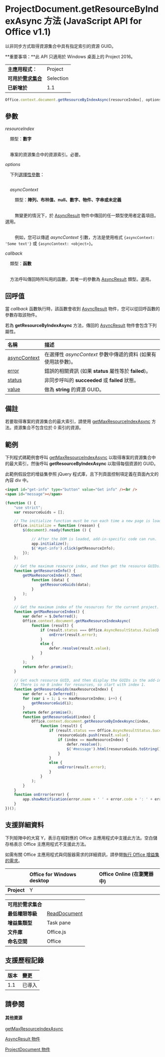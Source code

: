 
# <a name="projectdocument.getresourcebyindexasync-method-(javascript-api-for-office-v1.1)"></a>ProjectDocument.getResourceByIndexAsync 方法 (JavaScript API for Office v1.1)
以非同步方式取得資源集合中具有指定索引的資源 GUID。

 **重要事項：**此 API 只適用於 Windows 桌面上的 Project 2016。

|||
|:-----|:-----|
|**主應用程式︰**|Project|
|**可用於[需求集合](../../docs/overview/specify-office-hosts-and-api-requirements.md)**|Selection|
|**已新增於**|1.1|

```js
Office.context.document.getResourceByIndexAsync(resourceIndex[, options][, callback]);
```


## <a name="parameters"></a>參數

_resourceIndex_<br/>
&nbsp;&nbsp;&nbsp;&nbsp;類型：**數字**<br/><br/>
&nbsp;&nbsp;&nbsp;&nbsp;專案的資源集合中的資源索引。必要。
    
_options_<br/>
&nbsp;&nbsp;&nbsp;&nbsp;下列[選擇性參數](../../docs/develop/asynchronous-programming-in-office-add-ins.md#passing-optional-parameters-to-asynchronous-methods)：<br/><br/>
&nbsp;&nbsp;&nbsp;&nbsp;_asyncContext_<br/>
&nbsp;&nbsp;&nbsp;&nbsp;&nbsp;&nbsp;&nbsp;&nbsp;類型：**陣列、布林值、null、數字、物件、字串或未定義**<br/><br/>
&nbsp;&nbsp;&nbsp;&nbsp;&nbsp;&nbsp;&nbsp;&nbsp;無變更的情況下，於 [AsyncResult](../../reference/shared/asyncresult.md) 物件中傳回的任一類型使用者定義項目。選用。<br/><br/>
&nbsp;&nbsp;&nbsp;&nbsp;&nbsp;&nbsp;&nbsp;&nbsp;例如，您可以傳遞 _asyncContext_ 引數，方法是使用格式 `{asyncContext: 'Some text'}` 或 `{asyncContext: <object>}`。

_callback_<br/>
&nbsp;&nbsp;&nbsp;&nbsp;類型：**函數**<br/><br/>
&nbsp;&nbsp;&nbsp;&nbsp;方法呼叫傳回時所叫用的函數，其唯一的參數為 [AsyncResult](../../reference/shared/asyncresult.md) 類型。選用。
    

## <a name="callback-value"></a>回呼值

當 _callback_ 函數執行時，該函數會收到 [AsyncResult](../../reference/shared/asyncresult.md) 物件，您可以從回呼函數的參數存取該物件。

若為 **getResourceByIndexAsync** 方法，傳回的 [AsyncResult](../../reference/shared/asyncresult.md) 物件會包含下列屬性。



|**名稱**|**描述**|
|:-----|:-----|
|[asyncContext](../../reference/shared/asyncresult.asynccontext.md)|在選擇性 _asyncContext_ 參數中傳遞的資料 (如果有使用該參數)。|
|[error](../../reference/shared/asyncresult.error.md)|錯誤的相關資訊 (如果 **status** 屬性等於 **failed**)。|
|[status](../../reference/shared/asyncresult.status.md)|非同步呼叫的 **succeeded** 或 **failed** 狀態。|
|[value](../../reference/shared/asyncresult.value.md)|做為 **string** 的資源 GUID。|

## <a name="remarks"></a>備註

若要取得專案的資源集合的最大索引，請使用 [getMaxResourceIndexAsync](../../reference/shared/projectdocument.getmaxresourceindexasync.md) 方法。資源集合不包含位於 0 索引的資源。


## <a name="example"></a>範例

下列程式碼範例會呼叫 [getMaxResourceIndexAsync](../../reference/shared/projectdocument.getmaxresourceindexasync.md) 以取得專案的資源集合中的最大索引，然後呼叫 **getResourceByIndexAsync** 以取得每個資源的 GUID。

此範例假設您的增益集參照 jQuery 程式庫，且下列頁面控制項定義在頁面內文的內容 div 中。




```HTML
<input id="get-info" type="button" value="Get info" /><br />
<span id="message"></span>
```




```js
(function () {
    "use strict";
    var resourceGuids = [];

    // The initialize function must be run each time a new page is loaded.
    Office.initialize = function (reason) {
        $(document).ready(function () {

            // After the DOM is loaded, add-in-specific code can run.
            app.initialize();
            $('#get-info').click(getResourceInfo);
        });
    };

    // Get the maximum resource index, and then get the resource GUIDs.
    function getResourceInfo() {
        getMaxResourceIndex().then(
            function (data) {
                getResourceGuids(data);
            }
        );
    }

    // Get the maximum index of the resources for the current project.
    function getMaxResourceIndex() {
        var defer = $.Deferred();
        Office.context.document.getMaxResourceIndexAsync(
            function (result) {
                if (result.status === Office.AsyncResultStatus.Failed) {
                    onError(result.error);
                }
                else {
                    defer.resolve(result.value);
                }
            }
        );
        return defer.promise();
    }

    // Get each resource GUID, and then display the GUIDs in the add-in.
    // There is no 0 index for resources, so start with index 1.
    function getResourceGuids(maxResourceIndex) {
        var defer = $.Deferred();
        for (var i = 1; i <= maxResourceIndex; i++) {
            getResourceGuid(i);
        }
        return defer.promise();
        function getResourceGuid(index) {
            Office.context.document.getResourceByIndexAsync(index,
                function (result) {
                    if (result.status === Office.AsyncResultStatus.Succeeded) {
                        resourceGuids.push(result.value);
                        if (index == maxResourceIndex) {
                            defer.resolve();
                            $('#message').html(resourceGuids.toString());
                        }
                    }
                    else {
                        onError(result.error);
                    }
                }
            );
        }
    }
    function onError(error) {
        app.showNotification(error.name + ' ' + error.code + ': ' + error.message);
    }
})();
```


## <a name="support-details"></a>支援詳細資料


下列矩陣中的大寫 Y，表示在相對應的 Office 主應用程式中支援此方法。空白儲存格表示 Office 主應用程式不支援此方法。

如需有關 Office 主應用程式與伺服器需求的詳細資訊，請參閱[執行 Office 增益集的需求](../../docs/overview/requirements-for-running-office-add-ins.md)。


||**Office for Windows desktop**|**Office Online (在瀏覽器中)**|
|:-----|:-----|:-----|
|**Project**|Y||

|||
|:-----|:-----|
|**可用於需求集合**||
|**最低權限等級**|[ReadDocument](../../docs/develop/requesting-permissions-for-api-use-in-content-and-task-pane-add-ins.md)|
|**增益集類型**|Task pane|
|**文件庫**|Office.js|
|**命名空間**|Office|

## <a name="support-history"></a>支援歷程記錄




|**版本**|**變更**|
|:-----|:-----|
|1.1|已導入|

## <a name="see-also"></a>請參閱



#### <a name="other-resources"></a>其他資源


[getMaxResourceIndexAsync](../../reference/shared/projectdocument.getmaxresourceindexasync.md)

[AsyncResult 物件](../../reference/shared/asyncresult.md)

[ProjectDocument 物件](../../reference/shared/projectdocument.projectdocument.md)
